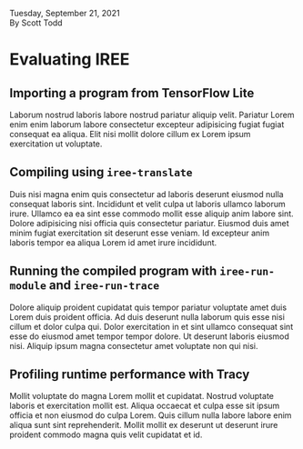  Tuesday, September 21, 2021<br>
 By Scott Todd

# Evaluating IREE

## Importing a program from TensorFlow Lite

Laborum nostrud laboris labore nostrud pariatur aliquip velit. Pariatur Lorem enim enim laborum labore consectetur excepteur adipisicing fugiat fugiat consequat ea aliqua. Elit nisi mollit dolore cillum ex Lorem ipsum exercitation ut voluptate.

## Compiling using `iree-translate`

Duis nisi magna enim quis consectetur ad laboris deserunt eiusmod nulla consequat laboris sint. Incididunt et velit culpa ut laboris ullamco laborum irure. Ullamco ea ea sint esse commodo mollit esse aliquip anim labore sint. Dolore adipisicing nisi officia quis consectetur pariatur. Eiusmod duis amet minim fugiat exercitation sit deserunt esse veniam. Id excepteur anim laboris tempor ea aliqua Lorem id amet irure incididunt.

## Running the compiled program with `iree-run-module` and `iree-run-trace`

Dolore aliquip proident cupidatat quis tempor pariatur voluptate amet duis Lorem duis proident officia. Ad duis deserunt nulla laborum quis esse nisi cillum et dolor culpa qui. Dolor exercitation in et sint ullamco consequat sint esse do eiusmod amet tempor tempor dolore. Ut deserunt laboris eiusmod nisi. Aliquip ipsum magna consectetur amet voluptate non qui nisi.

## Profiling runtime performance with Tracy

Mollit voluptate do magna Lorem mollit et cupidatat. Nostrud voluptate laboris et exercitation mollit est. Aliqua occaecat et culpa esse sit ipsum officia et non eiusmod do culpa Lorem. Quis cillum nulla labore labore enim aliqua sunt sint reprehenderit. Mollit mollit ex deserunt ut deserunt irure proident commodo magna quis velit cupidatat et id.
